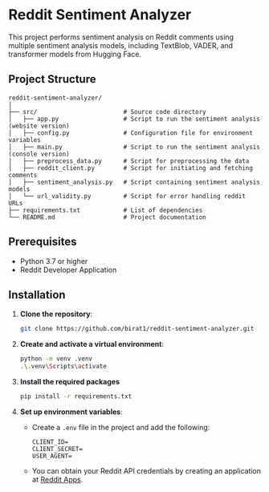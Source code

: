 # Reddit Sentiment Analyzer

This project performs sentiment analysis on Reddit comments using multiple sentiment analysis models, including TextBlob, VADER, and transformer models from Hugging Face.

## Project Structure

```plaintext
reddit-sentiment-analyzer/
│
├── src/                        # Source code directory
│   ├── app.py                  # Script to run the sentiment analysis (website version)
│   ├── config.py               # Configuration file for environment variables
│   ├── main.py                 # Script to run the sentiment analysis (console version)
│   ├── preprocess_data.py      # Script for preprocessing the data
│   ├── reddit_client.py        # Script for initiating and fetching comments
│   ├── sentiment_analysis.py   # Script containing sentiment analysis models
│   └── url_validity.py         # Script for error handling reddit URLs
├── requirements.txt            # List of dependencies
└── README.md                   # Project documentation
```

## Prerequisites

- Python 3.7 or higher
- Reddit Developer Application

## Installation

1. **Clone the repository**:

    ```sh
    git clone https://github.com/birat1/reddit-sentiment-analyzer.git
    ```

2. **Create and activate a virtual environment**:

    ```sh
    python -m venv .venv
    .\.venv\Scripts\activate
    ```

3. **Install the required packages**

    ```sh
    pip install -r requirements.txt
    ```

4. **Set up environment variables**:

    - Create a `.env` file in the project and add the following:

        ```env
        CLIENT_ID=
        CLIENT_SECRET=
        USER_AGENT=
        ```

    - You can obtain your Reddit API credentials by creating an application at [Reddit Apps](https://www.reddit.com/prefs/apps/).

